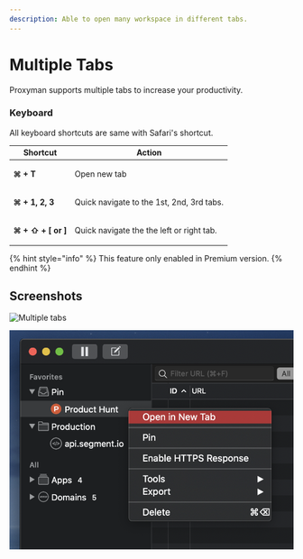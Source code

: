 ```yaml
---
description: Able to open many workspace in different tabs.
---
```


# Multiple Tabs

Proxyman supports multiple tabs to increase your productivity.

### Keyboard&#x20;

All keyboard shortcuts are same with Safari's shortcut.

| Shortcut                                       | Action                                                  |
| ---------------------------------------------- | ------------------------------------------------------- |
| <p></p><p><strong>⌘ + T</strong></p>           | Open new tab                                            |
| <p></p><p><strong>⌘ + 1, 2, 3</strong></p>     | <p></p><p>Quick navigate to the 1st, 2nd, 3rd tabs.</p> |
| <p></p><p><strong>⌘ + ⇧ + [ or ]</strong> </p> | <p></p><p>Quick navigate the the left or right tab.</p> |

{% hint style="info" %}
This feature only enabled in Premium version.
{% endhint %}

## Screenshots

![Multiple tabs](../.gitbook/assets/Screen\_Shot\_2019-10-29\_at\_09\_35\_55.jpg)

![Right-click on the app or domain to open the new tab.](<../.gitbook/assets/Screen Shot 2019-10-29 at 09.40.51.png>)

##
